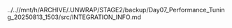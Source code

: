 ../..//mnt/h/ARCHIVE/.UNWRAP/STAGE2/backup/Day07_Performance_Tuning_20250813_1503/src/INTEGRATION_INFO.md